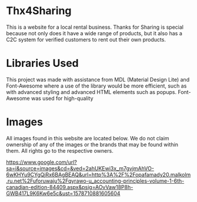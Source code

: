 # Thx4Sharing
This is a website for a local rental business. Thanks for Sharing is special because not only does it have a wide range of products, 
but it also has a C2C system for verified customers to rent out their own products.

# Libraries Used
This project was made with assistance from MDL (Material Design Lite) and Font-Awesome where a use of the library would be more efficient, such as with advanced styling and
advanced HTML elements such as popups. Font-Awesome was used for high-quality 

# Images
All images found in this website are located below. We do not claim ownership of any of the images or the brands that may be found within them. All rights go to the respective owners.

https://www.google.com/url?sa=i&source=images&cd=&ved=2ahUKEwi3x_m7gvjmAhVO-6wKHYu9CYgQjRx6BAgBEAQ&url=http%3A%2F%2Fopafamady20.malkolm.ru.net%2Fuforuwaju%2Fqyrawo-u_accounting-principles-volume-1-6th-canadian-edition-84409.aspx&psig=AOvVaw18P8h-GWB417L9K6Kw6e5c&ust=1578710881605604